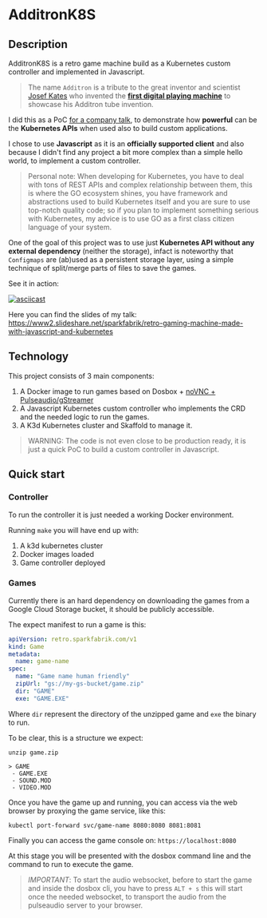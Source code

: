 # AdditronK8S

## Description

AdditronK8S is a retro game machine build as a Kubernetes custom controller and
implemented in Javascript.

> The name `Additron` is a tribute to the great inventor and scientist [Josef Kates](https://en.wikipedia.org/wiki/Josef_Kates) who invented the [**first digital playing machine**](https://en.wikipedia.org/wiki/Bertie_the_Brain) to showcase his Additron tube invention.

I did this as a PoC [for a company talk](https://www.slideshare.net/sparkfabrik/retro-gaming-machine-made-with-javascript-and-kubernetes-240553959), to demonstrate how **powerful** can be the
**Kubernetes APIs** when used also to build custom applications.

I chose to use **Javascript** as it is an **officially supported client**
and also because I didn't find any project a bit more complex than a simple hello world, to implement a custom controller.

> Personal note: When developing for Kubernetes, you have to deal with tons of REST APIs and complex relationship between them, this is where the GO
ecosystem shines, you have framework and abstractions used to build Kubernetes
itself and you are sure to use top-notch quality code; so if you plan
to implement something serious with Kubernetes, my advice is to use GO as
a first class citizen language of your system.

One of the goal of this project was to use just **Kubernetes API without any external dependency** (neither the storage),
infact is noteworthy that `Configmaps` are (ab)used as a persistent storage layer, using a simple technique
of split/merge parts of files to save the games.

See it in action:

[![asciicast](https://asciinema.org/a/yuUCC0i5BizfRPYoSBcGAP4Sc.svg)](https://asciinema.org/a/yuUCC0i5BizfRPYoSBcGAP4Sc)

Here you can find the slides of my talk: https://www2.slideshare.net/sparkfabrik/retro-gaming-machine-made-with-javascript-and-kubernetes

## Technology

This project consists of 3 main components:

1. A Docker image to run games based on Dosbox + [noVNC + Pulseaudio/gStreamer](https://github.com/novnc/noVNC/issues/302)
2. A Javascript Kubernetes custom controller who implements the CRD and the needed logic to run the games.
3. A K3d Kubernetes cluster and Skaffold to manage it.

> WARNING: The code is not even close to be production ready, it is just a quick PoC to build a custom controller in Javascript.

## Quick start

### Controller

To run the controller it is just needed a working Docker environment.

Running `make` you will have end up with:

1. A k3d kubernetes cluster
2. Docker images loaded
3. Game controller deployed

### Games

Currently there is an hard dependency on downloading the games from a Google Cloud Storage bucket,
it should be publicly accessible.

The expect manifest to run a game is this:

```yaml
apiVersion: retro.sparkfabrik.com/v1
kind: Game
metadata:
  name: game-name
spec:
  name: "Game name human friendly"
  zipUrl: "gs://my-gs-bucket/game.zip"
  dir: "GAME"
  exe: "GAME.EXE"
```

Where `dir` represent the directory of the unzipped game and `exe` the binary to run.

To be clear, this is a structure we expect:

```
unzip game.zip

> GAME
 - GAME.EXE
 - SOUND.MOD
 - VIDEO.MOD
```

Once you have the game up and running, you can access via the web browser by proxying
the game service, like this:

```
kubectl port-forward svc/game-name 8080:8080 8081:8081
```

Finally you can access the game console on: `https://localhost:8080`

At this stage you will be presented with the dosbox command line and
the command to run to execute the game.

> *IMPORTANT*: To start the audio websocket, before to start the game and inside the
> dosbox cli, you have to press `ALT + s` this will start once the needed websocket,
> to transport the audio from the pulseaudio server to your browser.

